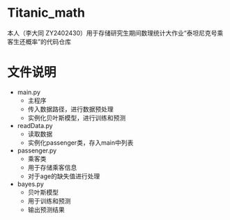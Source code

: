 # Titanic_math
本人（李大同 ZY2402430）用于存储研究生期间数理统计大作业“泰坦尼克号乘客生还概率”的代码仓库
# 文件说明
- main.py
  - 主程序
  - 传入数据路径，进行数据预处理
  - 实例化贝叶斯模型，进行训练和预测
- readData.py
  - 读取数据
  - 实例化passenger类，存入main中列表
- passenger.py
  - 乘客类
  - 用于存储乘客信息
  - 对于age的缺失值进行处理
- bayes.py
  - 贝叶斯模型
  - 用于训练和预测
  - 输出预测结果